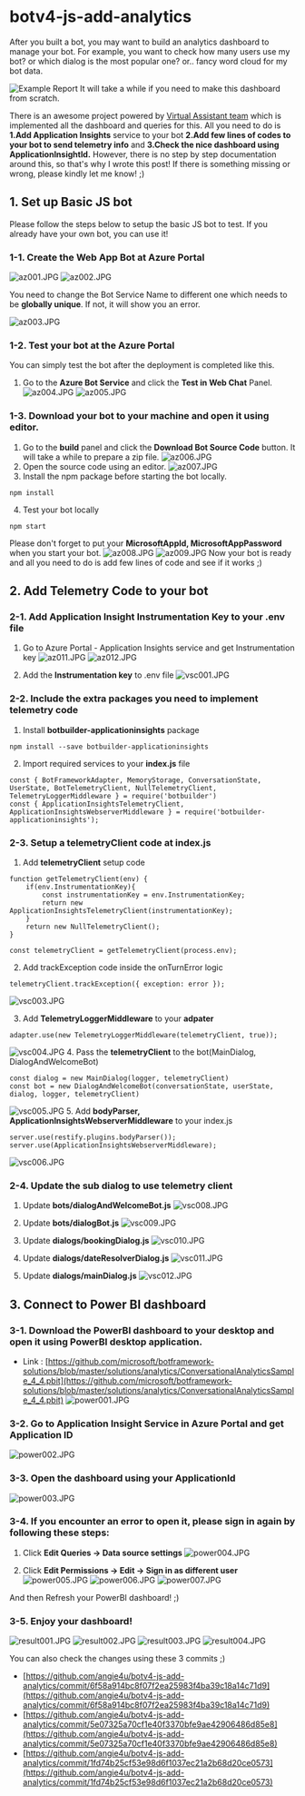 # botv4-js-add-analytics

After you built a bot, you may want to build an analytics dashboard to manage your bot. 
For example, you want to check how many users use my bot? or which dialog is the most popular one? or.. fancy word cloud for my bot data.

![Example Report](https://github.com/microsoft/botframework-solutions/raw/master/docs/media/powerbi-conversationanalytics-overall.png)
It will take a while if you need to make this dashboard from scratch.

There is an awesome project powered by [Virtual Assistant team](https://github.com/microsoft/botframework-solutions/blob/master/docs/readme.md#analytics) which is implemented all the dashboard and queries for this.
All you need to do is **1.Add Application Insights** service to your bot **2.Add few lines of codes to your bot to send telemetry info** and **3.Check the nice dashboard using ApplicationInsightId.** 
However, there is no step by step documentation around this, so that's why I wrote this post!
If there is something missing or wrong, please kindly let me know! ;)

## 1. Set up Basic JS bot 
Please follow the steps below to setup the basic JS bot to test.
If you already have your own bot, you can use it! 

### 1-1. Create the Web App Bot at Azure Portal
![az001.JPG](img/az001.JPG)
![az002.JPG](img/az002.JPG)

You need to change the Bot Service Name to different one which needs to be **globally unique**. If not, it will show you an error.

![az003.JPG](img/az003.JPG)

### 1-2. Test your bot at the Azure Portal
You can simply test the bot after the deployment is completed like this.
1. Go to the **Azure Bot Service** and click the **Test in Web Chat** Panel.
![az004.JPG](img/az004.JPG)
![az005.JPG](img/az005.JPG)

### 1-3. Download your bot to your machine and open it using editor. 
1. Go to the **build** panel and click the **Download Bot Source Code** button. It will take a while to prepare a zip file.
![az006.JPG](img/az006.JPG)
2. Open the source code using an editor.
![az007.JPG](img/az007.JPG)
3. Install the npm package before starting the bot locally. 
```node
npm install 
```
4. Test your bot locally
```node
npm start
```
Please don't forget to put your **MicrosoftAppId, MicrosoftAppPassword** when you start your bot.
![az008.JPG](img/az008.JPG)
![az009.JPG](img/az009.JPG)
Now your bot is ready and all you need to do is add few lines of code and see if it works ;)

## 2. Add Telemetry Code to your bot
### 2-1. Add Application Insight Instrumentation Key to your .env file
1. Go to Azure Portal - Application Insights service and get Instrumentation key
![az011.JPG](img/az011.JPG)
![az012.JPG](img/az012.JPG)

2. Add the **Instrumentation key** to .env file
![vsc001.JPG](img/vsc001.JPG)

### 2-2. Include the extra packages you need to implement telemetry code
1. Install **botbuilder-applicationinsights** package 
```
npm install --save botbuilder-applicationinsights
```
2. Import required services to your **index.js** file
```node
const { BotFrameworkAdapter, MemoryStorage, ConversationState, UserState, BotTelemetryClient, NullTelemetryClient, TelemetryLoggerMiddleware } = require('botbuilder')
const { ApplicationInsightsTelemetryClient, ApplicationInsightsWebserverMiddleware } = require('botbuilder-applicationinsights');
```
### 2-3. Setup a telemetryClient code at index.js
1. Add **telemetryClient** setup code
```node
function getTelemetryClient(env) {
    if(env.InstrumentationKey){
        const instrumentationKey = env.InstrumentationKey;
        return new ApplicationInsightsTelemetryClient(instrumentationKey);
    }
    return new NullTelemetryClient();
}

const telemetryClient = getTelemetryClient(process.env);
``` 

2. Add trackException code inside the onTurnError logic
```
telemetryClient.trackException({ exception: error });
```
![vsc003.JPG](img/vsc003.JPG)

3. Add **TelemetryLoggerMiddleware** to your **adpater**
```
adapter.use(new TelemetryLoggerMiddleware(telemetryClient, true));
```
![vsc004.JPG](img/vsc004.JPG)
4. Pass the **telemetryClient** to the bot(MainDialog, DialogAndWelcomeBot)
```
const dialog = new MainDialog(logger, telemetryClient)
const bot = new DialogAndWelcomeBot(conversationState, userState, dialog, logger, telemetryClient)
```
![vsc005.JPG](img/vsc005.JPG)
5. Add **bodyParser, ApplicationInsightsWebserverMiddleware** to your index.js
```node
server.use(restify.plugins.bodyParser());
server.use(ApplicationInsightsWebserverMiddleware);
```
![vsc006.JPG](img/vsc006.JPG)

### 2-4. Update the sub dialog to use telemetry client
1. Update **bots/dialogAndWelcomeBot.js**
![vsc008.JPG](img/vsc008.JPG)

2. Update **bots/dialogBot.js**
![vsc009.JPG](img/vsc009.JPG)

3. Update **dialogs/bookingDialog.js**
![vsc010.JPG](img/vsc010.JPG)

4. Update **dialogs/dateResolverDialog.js**
![vsc011.JPG](img/vsc011.JPG)

5. Update **dialogs/mainDialog.js**
![vsc012.JPG](img/vsc012.JPG)

## 3. Connect to Power BI dashboard
### 3-1. Download the PowerBI dashboard to your desktop and open it using PowerBI desktop application.
* Link : [https://github.com/microsoft/botframework-solutions/blob/master/solutions/analytics/ConversationalAnalyticsSample_4_4.pbit](https://github.com/microsoft/botframework-solutions/blob/master/solutions/analytics/ConversationalAnalyticsSample_4_4.pbit)
![power001.JPG](img/power001.JPG)

### 3-2. Go to Application Insight Service in Azure Portal and get **Application ID**
![power002.JPG](img/power002.JPG)

### 3-3. Open the dashboard using your ApplicationId
![power003.JPG](img/power003.JPG)

### 3-4. If you encounter an error to open it, please sign in again by following these steps:
1. Click **Edit Queries -> Data source settings**
![power004.JPG](img/power004.JPG)

2. Click **Edit Permissions -> Edit -> Sign in as different user**
![power005.JPG](img/power005.JPG)
![power006.JPG](img/power006.JPG)
![power007.JPG](img/power007.JPG)

And then Refresh your PowerBI dashboard! ;)

### 3-5. Enjoy your dashboard! 
![result001.JPG](img/result001.JPG)
![result002.JPG](img/result002.JPG)
![result003.JPG](img/result003.JPG)
![result004.JPG](img/result004.JPG)

You can also check the changes using these 3 commits ;)
* [https://github.com/angie4u/botv4-js-add-analytics/commit/6f58a914bc8f07f2ea25983f4ba39c18a14c71d9](https://github.com/angie4u/botv4-js-add-analytics/commit/6f58a914bc8f07f2ea25983f4ba39c18a14c71d9)
* [https://github.com/angie4u/botv4-js-add-analytics/commit/5e07325a70cf1e40f3370bfe9ae42906486d85e8](https://github.com/angie4u/botv4-js-add-analytics/commit/5e07325a70cf1e40f3370bfe9ae42906486d85e8)
* [https://github.com/angie4u/botv4-js-add-analytics/commit/1fd74b25cf53e98d6f1037ec21a2b68d20ce0573](https://github.com/angie4u/botv4-js-add-analytics/commit/1fd74b25cf53e98d6f1037ec21a2b68d20ce0573)

